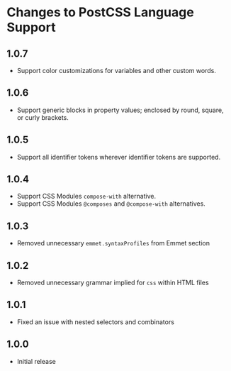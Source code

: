 # Changes to PostCSS Language Support

## 1.0.7

- Support color customizations for variables and other custom words.

## 1.0.6

- Support generic blocks in property values; enclosed by round, square, or curly brackets.

## 1.0.5

- Support all identifier tokens wherever identifier tokens are supported.

## 1.0.4

- Support CSS Modules `compose-with` alternative.
- Support CSS Modules `@composes` and `@compose-with` alternatives.

## 1.0.3

- Removed unnecessary `emmet.syntaxProfiles` from Emmet section

## 1.0.2

- Removed unnecessary grammar implied for `css` within HTML files

## 1.0.1

- Fixed an issue with nested selectors and combinators

## 1.0.0

- Initial release

